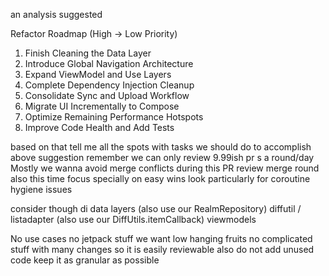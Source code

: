 an analysis suggested

Refactor Roadmap (High → Low Priority)
1. Finish Cleaning the Data Layer
2. Introduce Global Navigation Architecture
3. Expand ViewModel and Use Layers
4. Complete Dependency Injection Cleanup
5. Consolidate Sync and Upload Workflow
6. Migrate UI Incrementally to Compose
7. Optimize Remaining Performance Hotspots
8. Improve Code Health and Add Tests

based on that tell me all the spots with tasks we should do to accomplish above suggestion
remember we can only review 9.99ish pr s a round/day
Mostly we wanna avoid merge conflicts during this PR review merge round
also this time focus specially on
easy wins
look particularly for coroutine hygiene issues

consider though
di
data layers  (also use our RealmRepository)
diffutil / listadapter (also use our DiffUtils.itemCallback)
viewmodels

No use cases no jetpack stuff
we want low hanging fruits
no complicated stuff with many changes
so it is easily reviewable
also do not add unused code
keep it as granular as possible
